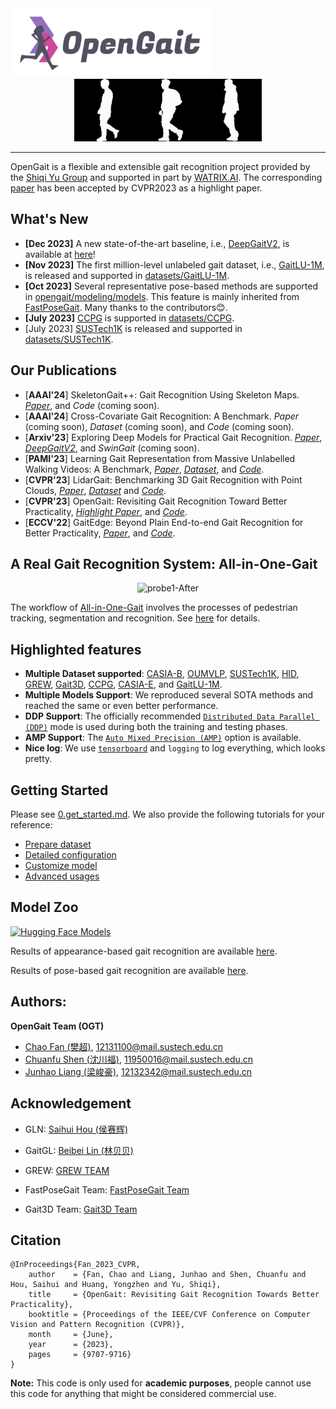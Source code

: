 <img src="./assets/logo2.png" width = "320" height = "110" alt="logo" />

<div align="center"><img src="./assets/nm.gif" width = "100" height = "100" alt="nm" /><img src="./assets/bg.gif" width = "100" height = "100" alt="bg" /><img src="./assets/cl.gif" width = "100" height = "100" alt="cl" /></div>

------------------------------------------
<!-- 📣📣📣 **[*GaitLU-1M*](https://ieeexplore.ieee.org/document/10242019) relseased, pls checking the [tutorial](datasets/GaitLU-1M/README.md).** 📣📣📣
📣📣📣 **[*SUSTech1K*](https://lidargait.github.io) relseased, pls checking the [tutorial](datasets/SUSTech1K/README.md).** 📣📣📣

🎉🎉🎉 **[*OpenGait*](https://openaccess.thecvf.com/content/CVPR2023/papers/Fan_OpenGait_Revisiting_Gait_Recognition_Towards_Better_Practicality_CVPR_2023_paper.pdf) has been accpected by CVPR2023 as a highlight paper！** 🎉🎉🎉 -->

OpenGait is a flexible and extensible gait recognition project provided by the [Shiqi Yu Group](https://faculty.sustech.edu.cn/yusq/) and supported in part by [WATRIX.AI](http://www.watrix.ai). 
The corresponding [paper](https://openaccess.thecvf.com/content/CVPR2023/papers/Fan_OpenGait_Revisiting_Gait_Recognition_Towards_Better_Practicality_CVPR_2023_paper.pdf) has been accepted by CVPR2023 as a highlight paper. 

## What's New
- **[Dec 2023]** A new state-of-the-art baseline, i.e., [DeepGaitV2](https://arxiv.org/pdf/2303.03301.pdf), is available at [here](https://github.com/ShiqiYu/OpenGait/blob/master/opengait/modeling/models/deepgaitv2.py)! 
- **[Nov 2023]** The first million-level unlabeled gait dataset, i.e., [GaitLU-1M](https://ieeexplore.ieee.org/document/10242019), is released and supported in [datasets/GaitLU-1M](datasets/GaitLU-1M/README.md).
- **[Oct 2023]** Several representative pose-based methods are supported in [opengait/modeling/models](./opengait/modeling/models). This feature is mainly inherited from [FastPoseGait](https://github.com/BNU-IVC/FastPoseGait). Many thanks to the contributors😊.
- **[July 2023]** [CCPG](https://github.com/BNU-IVC/CCPG) is supported in [datasets/CCPG](./datasets/CCPG).
- [July 2023] [SUSTech1K](https://lidargait.github.io) is released and supported in [datasets/SUSTech1K](./datasets/SUSTech1K).
<!-- - - [May 2023] A real gait recognition system [All-in-One-Gait](https://github.com/jdyjjj/All-in-One-Gait) provided by [Dongyang Jin](https://github.com/jdyjjj) is available.
[Apr 2023] [CASIA-E](datasets/CASIA-E/README.md) is supported by OpenGait.
- [Feb 2023] [HID 2023 competition](https://hid2023.iapr-tc4.org/) is open, welcome to participate. Additionally, the tutorial for the competition has been updated in [datasets/HID/](./datasets/HID).
- [Dec 2022] Dataset [Gait3D](https://github.com/Gait3D/Gait3D-Benchmark) is supported in [datasets/Gait3D](./datasets/Gait3D).
- [Mar 2022] Dataset [GREW](https://www.grew-benchmark.org) is supported in [datasets/GREW](./datasets/GREW). -->

## Our Publications
- [**AAAI'24**] SkeletonGait++: Gait Recognition Using Skeleton Maps. [*Paper*](https://arxiv.org/pdf/2311.13444.pdf), and *Code* (coming soon).
- [**AAAI'24**] Cross-Covariate Gait Recognition: A Benchmark. *Paper* (coming soon), *Dataset* (coming soon), and *Code* (coming soon).
- [**Arxiv'23**] Exploring Deep Models for Practical Gait Recognition. [*Paper*](https://arxiv.org/pdf/2303.03301.pdf), [*DeepGaitV2*](https://github.com/ShiqiYu/OpenGait/blob/master/opengait/modeling/models/deepgaitv2.py), and *SwinGait* (coming soon).
- [**PAMI'23**] Learning Gait Representation from Massive Unlabelled Walking Videos: A Benchmark, [*Paper*](https://ieeexplore.ieee.org/document/10242019), [*Dataset*](datasets/GaitLU-1M/README.md), and [*Code*](opengait/modeling/models/gaitssb.py).
- [**CVPR'23**] LidarGait: Benchmarking 3D Gait Recognition with Point Clouds, [*Paper*](https://openaccess.thecvf.com/content/CVPR2023/papers/Shen_LidarGait_Benchmarking_3D_Gait_Recognition_With_Point_Clouds_CVPR_2023_paper.pdf), [*Dataset*](https://lidargait.github.io) and [*Code*](datasets/SUSTech1K/README.md).
- [**CVPR'23**] OpenGait: Revisiting Gait Recognition Toward Better Practicality, [*Highlight Paper*](https://openaccess.thecvf.com/content/CVPR2023/papers/Fan_OpenGait_Revisiting_Gait_Recognition_Towards_Better_Practicality_CVPR_2023_paper.pdf), and [*Code*](configs/gaitbase).
- [**ECCV'22**] GaitEdge: Beyond Plain End-to-end Gait Recognition for Better Practicality, [*Paper*](), and [*Code*](configs/gaitedge/README.md).

## A Real Gait Recognition System: All-in-One-Gait
<div align="center">
       <img src="./assets/probe1-After.gif"  width = "455" height = "256" alt="probe1-After" />
</div>

The workflow of [All-in-One-Gait](https://github.com/jdyjjj/All-in-One-Gait) involves the processes of pedestrian tracking, segmentation and recognition.
See [here](https://github.com/jdyjjj/All-in-One-Gait) for details.

## Highlighted features
- **Multiple Dataset supported**: [CASIA-B](http://www.cbsr.ia.ac.cn/english/Gait%20Databases.asp), [OUMVLP](http://www.am.sanken.osaka-u.ac.jp/BiometricDB/GaitMVLP.html), [SUSTech1K](https://lidargait.github.io), [HID](http://hid2022.iapr-tc4.org/), [GREW](https://www.grew-benchmark.org), [Gait3D](https://github.com/Gait3D/Gait3D-Benchmark), [CCPG](https://openaccess.thecvf.com/content/CVPR2023/papers/Li_An_In-Depth_Exploration_of_Person_Re-Identification_and_Gait_Recognition_in_CVPR_2023_paper.pdf), [CASIA-E](https://www.scidb.cn/en/detail?dataSetId=57be0e918db743279baf44a38d013a06), and [GaitLU-1M](https://ieeexplore.ieee.org/document/10242019).
- **Multiple Models Support**: We reproduced several SOTA methods and reached the same or even better performance. 
- **DDP Support**: The officially recommended [`Distributed Data Parallel (DDP)`](https://pytorch.org/tutorials/intermediate/ddp_tutorial.html) mode is used during both the training and testing phases.
- **AMP Support**: The [`Auto Mixed Precision (AMP)`](https://pytorch.org/tutorials/recipes/recipes/amp_recipe.html?highlight=amp) option is available.
- **Nice log**: We use [`tensorboard`](https://pytorch.org/docs/stable/tensorboard.html) and `logging` to log everything, which looks pretty.

## Getting Started


Please see [0.get_started.md](docs/0.get_started.md). We also provide the following tutorials for your reference:
- [Prepare dataset](docs/2.prepare_dataset.md)
- [Detailed configuration](docs/3.detailed_config.md)
- [Customize model](docs/4.how_to_create_your_model.md)
- [Advanced usages](docs/5.advanced_usages.md) 

## Model Zoo

[![Hugging Face Models](https://img.shields.io/badge/%F0%9F%A4%97%20Hugging%20Face-Models-ffab41)](https://huggingface.co/opengait/OpenGait/)

Results of appearance-based gait recognition are available [here](docs/1.model_zoo.md).

Results of pose-based gait recognition are available [here](./docs/1.1.skeleton_model_zoo.md).


## Authors:
**OpenGait Team (OGT)**

- [Chao Fan (樊超)](https://chaofan996.github.io), 12131100@mail.sustech.edu.cn
- [Chuanfu Shen (沈川福)](https://chuanfushen.github.io), 11950016@mail.sustech.edu.cn
- [Junhao Liang (梁峻豪)](https://faculty.sustech.edu.cn/?p=95401&tagid=yusq&cat=2&iscss=1&snapid=1&orderby=date), 12132342@mail.sustech.edu.cn

## Acknowledgement
- GLN: [Saihui Hou (侯赛辉)](http://home.ustc.edu.cn/~saihui/index_english.html)
- GaitGL: [Beibei Lin (林贝贝)](https://scholar.google.com/citations?user=KyvHam4AAAAJ&hl=en&oi=ao)
- GREW: [GREW TEAM](https://www.grew-benchmark.org)

- FastPoseGait Team: [FastPoseGait Team](https://github.com/BNU-IVC/FastPoseGait)

- Gait3D Team: [Gait3D Team](https://gait3d.github.io/)

## Citation

```
@InProceedings{Fan_2023_CVPR,
    author    = {Fan, Chao and Liang, Junhao and Shen, Chuanfu and Hou, Saihui and Huang, Yongzhen and Yu, Shiqi},
    title     = {OpenGait: Revisiting Gait Recognition Towards Better Practicality},
    booktitle = {Proceedings of the IEEE/CVF Conference on Computer Vision and Pattern Recognition (CVPR)},
    month     = {June},
    year      = {2023},
    pages     = {9707-9716}
}
```

**Note:**
This code is only used for **academic purposes**, people cannot use this code for anything that might be considered commercial use.
